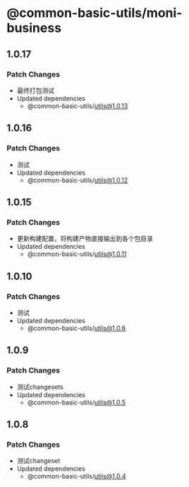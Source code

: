 # @common-basic-utils/moni-business

## 1.0.17

### Patch Changes

- 最终打包测试
- Updated dependencies
  - @common-basic-utils/utils@1.0.13

## 1.0.16

### Patch Changes

- 测试
- Updated dependencies
  - @common-basic-utils/utils@1.0.12

## 1.0.15

### Patch Changes

- 更新构建配置，将构建产物直接输出到各个包目录
- Updated dependencies
  - @common-basic-utils/utils@1.0.11

## 1.0.10

### Patch Changes

- 测试
- Updated dependencies
  - @common-basic-utils/utils@1.0.6

## 1.0.9

### Patch Changes

- 测试changesets
- Updated dependencies
  - @common-basic-utils/utils@1.0.5

## 1.0.8

### Patch Changes

- 测试changeset
- Updated dependencies
  - @common-basic-utils/utils@1.0.4
